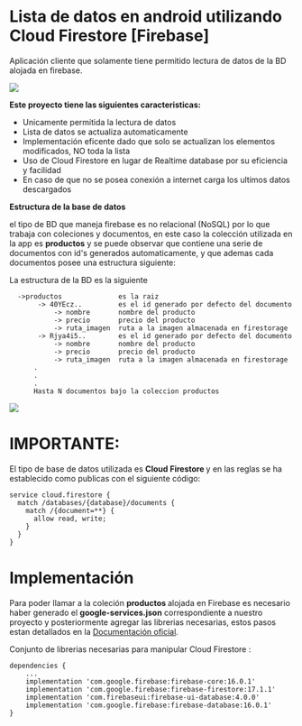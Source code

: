 # Lista de datos en android utilizando Cloud Firestore [Firebase]

Aplicación cliente que solamente tiene permitido lectura de datos de la BD alojada en firebase.

<img src="https://github.com/jonathancplusplus/ClienteFirebase/blob/master/capturas/app_cliente.png" >


<b>Este proyecto tiene las siguientes caracteristicas: </b>

* Unicamente permitida la lectura de datos
* Lista de datos se actualiza automaticamente
* Implementación eficente dado que solo se actualizan los elementos modificados, NO toda la lista 
* Uso de Cloud Firestore en lugar de Realtime database por su eficiencia y facilidad
* En caso de que no se posea conexión a internet carga los ultimos datos descargados

<b>Estructura de la base de datos</b>

el tipo de BD que maneja firebase es no relacional (NoSQL) por lo que trabaja con coleciones y documentos, en este caso la colección utilizada en la app es <b>productos</b> y se puede observar que contiene una serie de documentos con id's generados automaticamente, y que ademas cada documentos posee una estructura siguiente:


La estructura de la BD es la siguiente
     
      ->productos              es la raiz
           -> 40YEcz..         es el id generado por defecto del documento
               -> nombre       nombre del producto
               -> precio       precio del producto
               -> ruta_imagen  ruta a la imagen almacenada en firestorage
           -> Rjya4i5..        es el id generado por defecto del documento
               -> nombre       nombre del producto
               -> precio       precio del producto
               -> ruta_imagen  ruta a la imagen almacenada en firestorage
          .
          .
          .
          Hasta N documentos bajo la coleccion productos
          
          

<img src="https://github.com/jonathancplusplus/ClienteFirebase/blob/master/capturas/estructura_bd.png">

# IMPORTANTE:
El tipo de base de datos utilizada es <b> Cloud Firestore </b> y en las reglas se ha establecido como publicas con el siguiente código:

    service cloud.firestore {
      match /databases/{database}/documents {
        match /{document=**} {
          allow read, write;
        }
      }
    }


# Implementación

Para poder llamar a la coleción <b> productos </b>  alojada en Firebase es necesario haber generado el <b> google-services.json</b> correspondiente a nuestro proyecto y posteriormente agregar las librerias necesarias, estos pasos estan detallados en la [Documentación oficial](https://firebase.google.com/docs/android/setup?hl=es-419).

Conjunto de librerias necesarias para manipular Cloud Firestore :




    dependencies {
        ...
        implementation 'com.google.firebase:firebase-core:16.0.1'
        implementation 'com.google.firebase:firebase-firestore:17.1.1'
        implementation 'com.firebaseui:firebase-ui-database:4.0.0'
        implementation 'com.google.firebase:firebase-database:16.0.1'
    }

